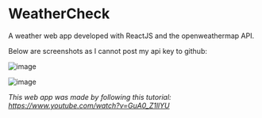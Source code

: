 # WeatherCheck

A weather web app developed with ReactJS and the openweathermap API. 

Below are screenshots as I cannot post my api key to github:

![image](https://user-images.githubusercontent.com/87585163/133208178-8d30c2a4-8983-45b6-87c3-d64e3dc25776.png)

![image](https://user-images.githubusercontent.com/87585163/133208233-19457ce6-39f7-4706-b177-e9d2fc0519ef.png)

*This web app was made by following this tutorial: https://www.youtube.com/watch?v=GuA0_Z1llYU*
